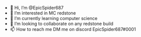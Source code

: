 - 👋 Hi, I’m @EpicSpider687
- 👀 I’m interested in MC redstone
- 🌱 I’m currently learning computer science
- 💞️ I’m looking to collaborate on any redstone build
- 📫 How to reach me DM me on discord EpicSpider687#0001

<!---
EpicSpider687/EpicSpider687 is a ✨ special ✨ repository because its `README.md` (this file) appears on your GitHub profile.
You can click the Preview link to take a look at your changes.
--->
